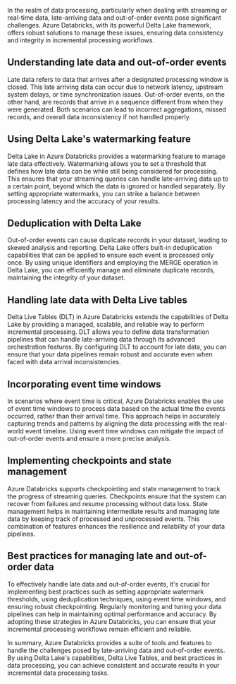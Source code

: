In the realm of data processing, particularly when dealing with streaming or real-time data, late-arriving data and out-of-order events pose significant challenges. Azure Databricks, with its powerful Delta Lake framework, offers robust solutions to manage these issues, ensuring data consistency and integrity in incremental processing workflows.

## Understanding late data and out-of-order events
Late data refers to data that arrives after a designated processing window is closed. This late arriving data can occur due to network latency, upstream system delays, or time synchronization issues. Out-of-order events, on the other hand, are records that arrive in a sequence different from when they were generated. Both scenarios can lead to incorrect aggregations, missed records, and overall data inconsistency if not handled properly.

## Using Delta Lake's watermarking feature
Delta Lake in Azure Databricks provides a watermarking feature to manage late data effectively. Watermarking allows you to set a threshold that defines how late data can be while still being considered for processing. This ensures that your streaming queries can handle late-arriving data up to a certain point, beyond which the data is ignored or handled separately. By setting appropriate watermarks, you can strike a balance between processing latency and the accuracy of your results.

## Deduplication with Delta Lake
Out-of-order events can cause duplicate records in your dataset, leading to skewed analysis and reporting. Delta Lake offers built-in deduplication capabilities that can be applied to ensure each event is processed only once. By using unique identifiers and employing the MERGE operation in Delta Lake, you can efficiently manage and eliminate duplicate records, maintaining the integrity of your dataset.

## Handling late data with Delta Live tables
Delta Live Tables (DLT) in Azure Databricks extends the capabilities of Delta Lake by providing a managed, scalable, and reliable way to perform incremental processing. DLT allows you to define data transformation pipelines that can handle late-arriving data through its advanced orchestration features. By configuring DLT to account for late data, you can ensure that your data pipelines remain robust and accurate even when faced with data arrival inconsistencies.

## Incorporating event time windows
In scenarios where event time is critical, Azure Databricks enables the use of event time windows to process data based on the actual time the events occurred, rather than their arrival time. This approach helps in accurately capturing trends and patterns by aligning the data processing with the real-world event timeline. Using event time windows can mitigate the impact of out-of-order events and ensure a more precise analysis.

## Implementing checkpoints and state management
Azure Databricks supports checkpointing and state management to track the progress of streaming queries. Checkpoints ensure that the system can recover from failures and resume processing without data loss. State management helps in maintaining intermediate results and managing late data by keeping track of processed and unprocessed events. This combination of features enhances the resilience and reliability of your data pipelines.

## Best practices for managing late and out-of-order data
To effectively handle late data and out-of-order events, it's crucial for implementing best practices such as setting appropriate watermark thresholds, using deduplication techniques, using event time windows, and ensuring robust checkpointing. Regularly monitoring and tuning your data pipelines can help in maintaining optimal performance and accuracy. By adopting these strategies in Azure Databricks, you can ensure that your incremental processing workflows remain efficient and reliable.

In summary, Azure Databricks provides a suite of tools and features to handle the challenges posed by late-arriving data and out-of-order events. By using Delta Lake's capabilities, Delta Live Tables, and best practices in data processing, you can achieve consistent and accurate results in your incremental data processing tasks.